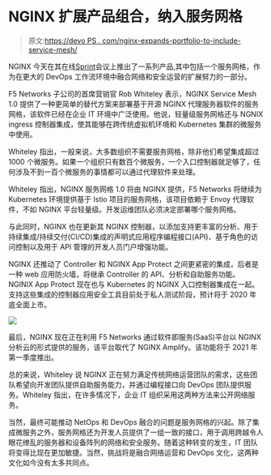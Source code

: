 # NGINX 扩展产品组合，纳入服务网格

> 原文:[https://devo PS . com/nginx-expands-portfolio-to-include-service-mesh/](https://devops.com/nginx-expands-portfolio-to-include-service-mesh/)

NGINX 今天在其在线[Sprint](https://www.nginx.com/events/nginx-sprint-2020/)会议上推出了一系列产品,其中包括一个服务网格，作为在更大的 DevOps 工作流环境中融合网络和安全运营的扩展努力的一部分。

F5 Networks 子公司的首席营销官 Rob Whiteley 表示，NGINX Service Mesh 1.0 提供了一种更简单的替代方案来部署基于开源 NGINX 代理服务器软件的服务网格，该软件已经在企业 IT 环境中广泛使用。他说，轻量级服务网格还与 NGNIX ingress 控制器集成，使其能够在跨传统虚拟机环境和 Kubernetes 集群的微服务中使用。

Whiteley 指出，一般来说，大多数组织不需要服务网格，除非他们希望集成超过 1000 个微服务。如果一个组织只有数百个微服务，一个入口控制器就足够了，任何涉及不到一百个微服务的事情都可以通过代理软件来处理。

Whiteley 指出，NGINX 服务网格 1.0 将由 NGINX 提供，F5 Networks 将继续为 Kubernetes 环境提供基于 Istio 项目的服务网格，该项目依赖于 Envoy 代理软件，不如 NGINX 平台轻量级。开发运维团队必须决定部署哪个服务网格。

与此同时，NGINX 也在更新其 NGINX 控制器，以添加支持更丰富的分析、用于持续集成/持续交付(CI/CD)集成的声明式应用程序编程接口(API)、基于角色的访问控制以及用于 API 管理的开发人员门户增强功能。

NGINX 还推动了 Controller 和 NGINX App Protect 之间更紧密的集成，后者是一种 web 应用防火墙，将继承 Controller 的 API、分析和自助服务功能。NGINIX App Protect 现在也与 Kubernetes 的 NGINX 入口控制器集成在一起。支持这些集成的控制器应用安全工具目前处于私人测试阶段，预计将于 2020 年底全面上市。

![](../Images/053be1b83fba575a4c694d79c9ffd9df.png)

最后，NGINX 现在正在利用 F5 Networks 通过软件即服务(SaaS)平台以 NGINX 分析云的形式提供的服务，该平台取代了 NGINX Amplify。该功能将于 2021 年第一季度推出。

总的来说，Whiteley 说 NGINX 正在努力满足传统网络运营团队的需求，这些团队希望向开发团队提供自助服务能力，并通过编程接口向 DevOps 团队提供服务。Whiteley 指出，在许多情况下，企业 IT 组织采用这两种方法来公开网络服务。

当然，最终可能推动 NetOps 和 DevOps 融合的问题是服务网格的兴起。除了集成微服务之外，服务网格还为开发人员提供了一组一致的接口，用于调用跨越令人眼花缭乱的服务器和设备阵列的网络和安全服务。随着这种转变的发生，IT 团队将变得比现在更加敏捷。当然，挑战将是融合网络运营和 DevOps 文化，这两种文化如今没有太多共同点。